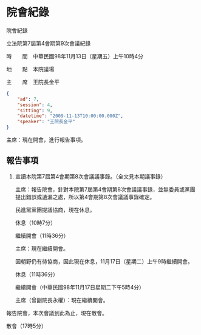 # 院會紀錄


院會紀錄

立法院第7屆第4會期第9次會議紀錄

時　　間　中華民國98年11月13日（星期五）上午10時4分

地　　點　本院議場

主　　席　王院長金平

```json
{
    "ad": 7,
    "session": 4,
    "sitting": 9,
    "datetime": "2009-11-13T10:00:00.000Z",
    "speaker": "王院長金平"
}

```


主席：現在開會，進行報告事項。


## 報告事項


1. 宣讀本院第7屆第4會期第8次會議議事錄。（全文見本期議事錄）

    主席：報告院會，針對本院第7屆第4會期第8次會議議事錄，並無委員或黨團提出錯誤或遺漏之處，所以第4會期第8次會議議事錄確定。

    民進黨黨團提議協商，現在休息。

    休息（10時7分）

    繼續開會（11時36分）

    主席：現在繼續開會。

    因朝野仍有待協商，因此現在休息，11月17日（星期二）上午9時繼續開會。

    休息（11時36分）

    繼續開會（中華民國98年11月17日星期二下午5時4分）

    主席（曾副院長永權）：現在繼續開會。

報告院會，本次會議到此為止，現在散會。


散會（17時5分）





